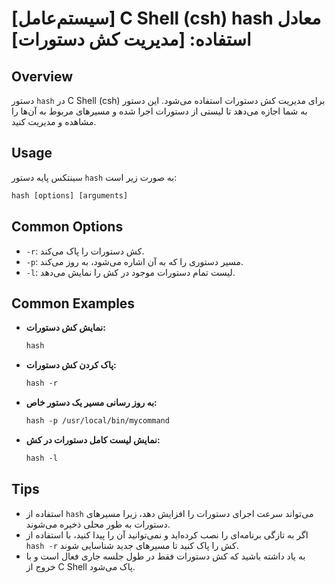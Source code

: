 # [سیستم‌عامل] C Shell (csh) hash معادل استفاده: [مدیریت کش دستورات]

## Overview
دستور `hash` در C Shell (csh) برای مدیریت کش دستورات استفاده می‌شود. این دستور به شما اجازه می‌دهد تا لیستی از دستورات اجرا شده و مسیرهای مربوط به آن‌ها را مشاهده و مدیریت کنید.

## Usage
سینتکس پایه دستور `hash` به صورت زیر است:

```csh
hash [options] [arguments]
```

## Common Options
- `-r`: کش دستورات را پاک می‌کند.
- `-p`: مسیر دستوری را که به آن اشاره می‌شود، به روز می‌کند.
- `-l`: لیست تمام دستورات موجود در کش را نمایش می‌دهد.

## Common Examples
- **نمایش کش دستورات:**
  ```csh
  hash
  ```

- **پاک کردن کش دستورات:**
  ```csh
  hash -r
  ```

- **به روز رسانی مسیر یک دستور خاص:**
  ```csh
  hash -p /usr/local/bin/mycommand
  ```

- **نمایش لیست کامل دستورات در کش:**
  ```csh
  hash -l
  ```

## Tips
- استفاده از `hash` می‌تواند سرعت اجرای دستورات را افزایش دهد، زیرا مسیرهای دستورات به طور محلی ذخیره می‌شوند.
- اگر به تازگی برنامه‌ای را نصب کرده‌اید و نمی‌توانید آن را پیدا کنید، با استفاده از `hash -r` کش را پاک کنید تا مسیرهای جدید شناسایی شوند.
- به یاد داشته باشید که کش دستورات فقط در طول جلسه جاری فعال است و با خروج از C Shell پاک می‌شود.
